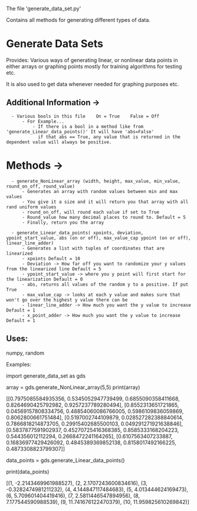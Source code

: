 The file 'generate_data_set.py'

Contains all methods for generating different types of data.


  Generate Data Sets
  ==================
  
  Provides:
      Various ways of generating linear, or nonlinear data points in either arrays or graphing points
      mostly for training algorithms for testing etc.
      
  
  It is also used to get data whenever needed for graphing purposes etc.
  
  Additional Information ->
  ----------------------
      - Various bools in this file    On = True    False = Off
          - For Example...
              - If there is a bool in a method like from 'generate_Linear_data_points()' It will have 'abs=False'
                if that abs == True, any value that is returned in the dependent value will always be positive.
  
  Methods ->
  =======
      - generate_NonLinear_array (width, height, max_value, min_value, round_on_off, round_value)
          - Generates an array with random values between min and max values
          - You give it a size and it will return you that array with all rand uniform values
          - round_on_off, will round each value if set to True
          - Round_value how many decimal places to round to. Default = 5
          - Finally, return you the array
      
      - generate_Linear_data_points( xpoints, deviation, ypoint_start_value, abs (on or off), max_value_cap ypoint (on or off), linear_line_adder)
          - Generates a list with tuples of coordinates that are linearized
          - xpoints Default = 10
          - Deviation -> How far off you want to randomize your y values from the linearized line Default = 5
          - ypoint_start_value -> where you y point will first start for the linearization Default = 0
          - abs, returns all values of the random y to a positive. If put True
          - max_value_cap -> looks at each y value and makes sure that won't go over the highest y value there can be
          - linear_line_adder -> How much you want the y value to increase Default = 1
          - x_point_adder -> How much you want the y value to increase Default = 1
          
  
  Uses: 
  -----
  numpy, random


Examples:

import generate_data_set as gds

array = gds.generate_NonLinear_array(5,5)
print(array)
  >>
[[0.7975085584935356, 0.5345052947739499, 0.6855090358411668, 0.8264690425792982, 0.9257237789280494], [0.8552313651721865, 0.04569157808334756, 0.48854060086766005, 0.5986109836059869, 0.8062800661751484], [0.5197002744109879, 0.028527282388840614, 0.7866818214873705, 0.29915402685500103, 0.049291271921638846], [0.5837877591902937, 0.45270725416368385, 0.8585333168204223, 0.544356012112294, 0.2668472241164265], [0.6107563407233887, 0.16836977429426092, 0.4845389369852138, 0.8158017492166225, 0.4873308823799307]]



data_points = gds.generate_Linear_data_points()

print(data_points)
  >>
[(1, -2.2143469961988527), (2, 2.1707243600834616), (3, -0.3282474981211232), (4, 4.144847117484683), (5, 4.013444624169473), (6, 5.709601404419416), (7, 2.5811446547894956), (8, 7.177544590988539), (9, 11.741676122470379), (10, 11.959825610269842)]
